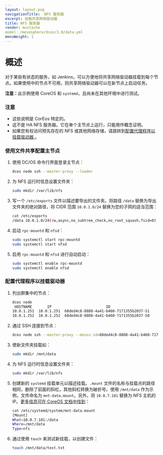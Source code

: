 ```yaml
---
layout: layout.pug
navigationTitle:  NFS 服务器
excerpt: 挂载共享网络驱动器
title: NFS 服务器
render: mustache
model：/mesosphere/dcos/2.0/data.yml
menuWeight: 1
---
```


# 概述

对于某些有状态的服务，如 Jenkins，可以方便地将共享网络驱动器挂载到每个节点。如果使用中的节点不可用，则共享网络驱动器可以在新节点上启动任务。

<p class="message--note"><strong>注意：</strong>此示例使用 CoreOS 和 <code>systemd</code>，且尚未在其他环境中进行测试。</p>

### 注意

- 这些说明是 CorEos 特定的。
- 这不是 HA NFS 服务器。它在单个主节点上运行，只能用作概念证明。
- 如果您有权访问预先存在的 NFS 或其他网络存储，请跳转到[配置代理程序以挂载驱动器
](#agent)。
### 使用文件共享配置主节点

1. 使用 DC/OS 命令行界面登录主节点：

    ```bash
    dcos node ssh --master-proxy --leader
    ```

1. 为 NFS 运行时信息设置文件夹：

    ```bash
    sudo mkdir /var/lib/nfs
    ```

1. 写一个 `/etc/exports` 文件以描述要导出的文件夹。将路径 `/data` 替换为导出文件夹的绝对路径，将 CIDR 范围 `10.0.1.0/24` 替换为您的子网的适当范围：

    ```bash
    cat /etc/exports
    /data 10.0.1.0/24(rw,async,no_subtree_check,no_root_squash,fsid=0)
    ```

1. 启动 `rpc-mountd` 和 `nfsd`：

    ```bash
    sudo systemctl start rpc-mountd
    sudo systemctl start nfsd
    ```

1. 启用 `rpc-mountd` 和 `nfsd` 进行自动启动：

    ```bash
    sudo systemctl enable rpc-mountd
    sudo systemctl enable nfsd
    ```

<a name="agents"></a>

### 配置代理程序以挂载驱动器

1. 列出群集中的节点：

    ```bash
    dcos node
     HOSTNAME       IP                         ID
    10.0.1.251  10.0.1.251  68ded4c8-8808-4a41-b460-7171355b2037-S1
    10.0.1.252  10.0.1.252  68ded4c8-8808-4a41-b460-7171355b2037-S0
    ```

1. 通过 SSH 连接到节点：

    ```bash
    dcos node ssh --master-proxy --mesos-id=68ded4c8-8808-4a41-b460-7171355b2037-S0
    ```

1. 使新文件夹挂载如：

    ```bash
    sudo mkdir /mnt/data
    ```

1. 为 NFS 运行时信息设置文件夹：

    ```bash
    sudo mkdir /var/lib/nfs
    ```

1. 创建新的 `systemd` 挂载单元以描述挂载。`.mount` 文件的名称与挂载点的路径相同，删除了前面的斜杠，其他斜杠转换为破折号。使用 `/mnt/data` 作为示例，文件命名为 `mnt-data.mount`。另外，将 `10.0.7.181` 替换为 NFS 主机的 IP。[更多信息可在 CoreOS 文档中找到][1]：

    ```bash
    cat /etc/systemd/system/mnt-data.mount
    [Mount]
    What=10.0.7.181:/data
    Where=/mnt/data
    Type=nfs
    ```

1. 通过使用 `touch` 来测试新挂载，以创建文件：

    ```bash
    touch /mnt/data/test.txt
    ```

[1]:https://coreos.com/os/docs/latest/moun-storage.html
